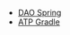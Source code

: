 - [DAO Spring](https://docs.spring.io/spring-framework/docs/current/reference/html/data-access.html#dao)
- [ATP Gradle](https://blogs.oracle.com/developers/post/connecting-to-oracle-autonomous-database-via-jdbc)